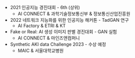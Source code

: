 + 2021 인공지능 경진대회 - 6th (상위)
  - AI CONNECT & 과학기술정보통신부 & 정보통신산업진흥원
+ 2022 네트워크 지능화를 위한 인공지능 해커톤 - TadGAN 연구
  - AI Factory & ETRI & KT
+ Fake or Real: AI 생성 이미지 판별 경진대회 - GAN 실험
  - AI CONNECT & 마인즈앤컴퍼니
+ Synthetic AKI data Challenge 2023 - 수상 예정
  - MAIC & 서울대학교병원
